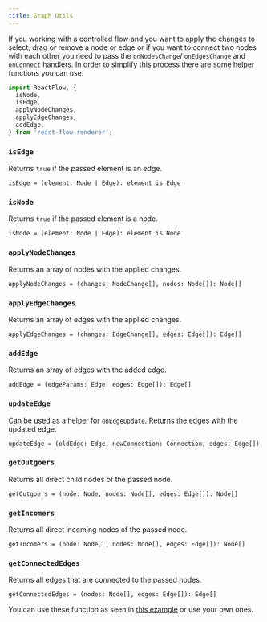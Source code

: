```yaml
---
title: Graph Utils
---
```


If you working with a controlled flow and you want to apply the changes to select, drag or remove a node or edge or if you want to connect two nodes with each other you need to pass the `onNodesChange`/ `onEdgesChange` and `onConnect` handlers. In order to simplify this process there are some helper functions you can use:

```javascript
import ReactFlow, {
  isNode,
  isEdge,
  applyNodeChanges,
  applyEdgeChanges,
  addEdge,
} from 'react-flow-renderer';
```

### `isEdge`

Returns `true` if the passed element is an edge.

`isEdge = (element: Node | Edge): element is Edge`

### `isNode`

Returns `true` if the passed element is a node.

`isNode = (element: Node | Edge): element is Node`

### `applyNodeChanges`

Returns an array of nodes with the applied changes.

`applyNodeChanges = (changes: NodeChange[], nodes: Node[]): Node[]`

### `applyEdgeChanges`

Returns an array of edges with the applied changes.

`applyEdgeChanges = (changes: EdgeChange[], edges: Edge[]): Edge[]`

### `addEdge`

Returns an array of edges with the added edge.

`addEdge = (edgeParams: Edge, edges: Edge[]): Edge[]`

### `updateEdge`

Can be used as a helper for `onEdgeUpdate`. Returns the edges with the updated edge.

`updateEdge = (oldEdge: Edge, newConnection: Connection, edges: Edge[])`

### `getOutgoers`

Returns all direct child nodes of the passed node.

`getOutgoers = (node: Node, nodes: Node[], edges: Edge[]): Node[]`

### `getIncomers`

Returns all direct incoming nodes of the passed node.

`getIncomers = (node: Node, , nodes: Node[], edges: Edge[]): Node[]`

### `getConnectedEdges`

Returns all edges that are connected to the passed nodes.

`getConnectedEdges = (nodes: Node[], edges: Edge[]): Edge[]`

You can use these function as seen in [this example](https://github.com/wbkd/react-flow/blob/main/example/src/Overview/index.tsx#L100) or use your own ones.
